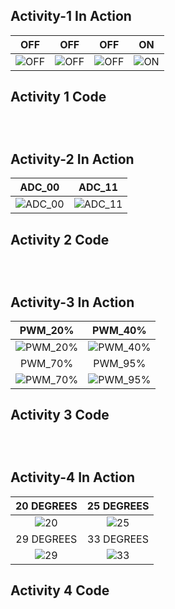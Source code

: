 ## Activity-1 In Action

|OFF|OFF|OFF|ON|
|:--:|:--:|:--:|:--:|
|![OFF](https://user-images.githubusercontent.com/80662569/116460814-1e747f00-a885-11eb-9361-7d70ba90e82d.PNG) |![OFF](https://user-images.githubusercontent.com/80662569/116460808-1c122500-a885-11eb-8023-4ab0ec876fa6.PNG)|![OFF](https://user-images.githubusercontent.com/80662569/116460810-1ddbe880-a885-11eb-9460-5a43f89de00e.PNG)|![ON](https://user-images.githubusercontent.com/80662569/116460813-1ddbe880-a885-11eb-90f1-d0da5705cd19.PNG)|

## Activity 1 Code 
```
	
  

```


## Activity-2 In Action

|ADC_00|ADC_11|
|:--:|:--:|
|![ADC_00](https://user-images.githubusercontent.com/80662569/116461383-d0ac4680-a885-11eb-84b5-dc8d17cff3dc.PNG) |![ADC_11](https://user-images.githubusercontent.com/80662569/116461375-cdb15600-a885-11eb-805c-2dc73d198a3d.PNG)|

## Activity 2 Code 
```
	
  

```

## Activity-3 In Action

|PWM_20%|PWM_40%|
|:--:|:--:|
|![PWM_20%](https://user-images.githubusercontent.com/80662569/116461901-72cc2e80-a886-11eb-8525-42061d74f693.PNG) |![PWM_40%](https://user-images.githubusercontent.com/80662569/116461893-7069d480-a886-11eb-859b-1ec11c368164.PNG)|
|PWM_70%|PWM_95%|
|![PWM_70%](https://user-images.githubusercontent.com/80662569/116461897-72339800-a886-11eb-9006-369b7be40d44.PNG)|![PWM_95%](https://user-images.githubusercontent.com/80662569/116461900-72339800-a886-11eb-8eea-43aeae327bea.PNG)|

## Activity 3 Code 
```
	


```

## Activity-4 In Action

|20 DEGREES|25 DEGREES|
|:--:|:--:|
|![20](https://user-images.githubusercontent.com/80662569/116462498-20d7d880-a887-11eb-827d-3c4601f65f82.PNG) |![25](https://user-images.githubusercontent.com/80662569/116462506-22a19c00-a887-11eb-9f96-e03d69035c7e.PNG)|
|29 DEGREES|33 DEGREES|
|![29](https://user-images.githubusercontent.com/80662569/116462509-233a3280-a887-11eb-9b8f-c925bc36cdcd.PNG)|![33](https://user-images.githubusercontent.com/80662569/116462511-233a3280-a887-11eb-91a9-a11098dc7529.PNG)|

## Activity 4 Code 
```
	
  
```
